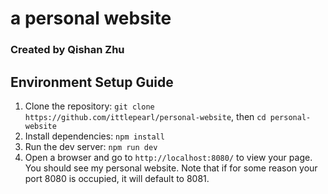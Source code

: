 # a personal website
### Created by Qishan Zhu

## Environment Setup Guide
1. Clone the repository:
`git clone https://github.com/ittlepearl/personal-website`, then `cd personal-website`
2. Install dependencies:
`npm install`
3. Run the dev server:
`npm run dev`
4. Open a browser and go to `http://localhost:8080/` to view your page. You should see my personal website. Note that if for some reason your port 8080 is occupied, it will default to 8081.